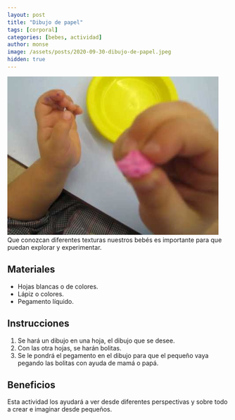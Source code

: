 ```yaml
---
layout: post
title: "Dibujo de papel"
tags: [corporal]
categories: [bebes, actividad] 
author: monse
image: /assets/posts/2020-09-30-dibujo-de-papel.jpeg
hidden: true
---
```

![Actividad de dibujo](/assets/posts/2020-09-30-dibujo-de-papel.jpeg)<br/> 
Que conozcan diferentes texturas nuestros bebés es importante para que puedan explorar y experimentar.
 
## Materiales 
- Hojas blancas o de colores.
- Lápiz o colores.
- Pegamento líquido.

## Instrucciones 
1. Se hará un dibujo en una hoja, el dibujo que se desee.
2. Con las otra hojas, se harán bolitas.
3. Se le pondrá el pegamento en el dibujo para que el pequeño vaya pegando las bolitas con ayuda de mamá o papá.

## Beneficios 
Esta actividad los ayudará a ver desde diferentes perspectivas y sobre todo a crear e imaginar desde pequeños. 
